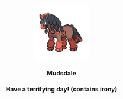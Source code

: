 <p align="center">
    <img src="https://raw.githubusercontent.com/PokeAPI/sprites/master/sprites/pokemon/750.png" width="150" height="150">
</p>
<h3 align="center"> <b>Mudsdale</b></h3>
<h3 align="center">Have a terrifying day! (contains irony)</h3>
